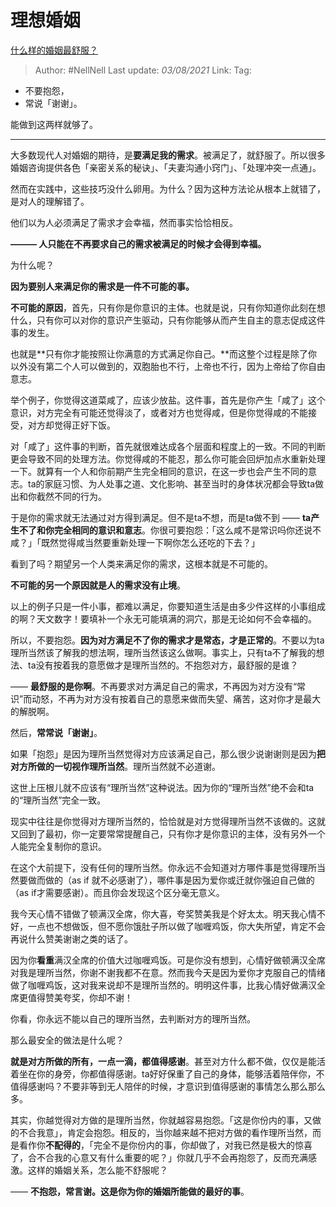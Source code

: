 # 理想婚姻
[什么样的婚姻最舒服？](https://www.zhihu.com/question/316445888/answer/716885752)

> Author: #NellNell 
> Last update: *03/08/2021* 
> Link:
> Tag:   

-   不要抱怨，
-   常说「谢谢」。

能做到这两样就够了。

---

大多数现代人对婚姻的期待，是**要满足我的需求**。被满足了，就舒服了。所以很多婚姻咨询提供各色「亲密关系的秘诀」、「夫妻沟通小窍门」、「处理冲突一点通」。

然而在实践中，这些技巧没什么卵用。为什么？因为这种方法论从根本上就错了，是对人的理解错了。

他们以为人必须满足了需求才会幸福，然而事实恰恰相反。

**——— 人只能在不再要求自己的需求被满足的时候才会得到幸福。**

为什么呢？

**因为要别人来满足你的需求是一件不可能的事。**

**不可能的原因**，首先，只有你是你意识的主体。也就是说，只有你知道你此刻在想什么，只有你可以对你的意识产生驱动，只有你能够从而产生自主的意志促成这件事的发生。

也就是**只有你才能按照让你满意的方式满足你自己。**而这整个过程是除了你以外没有第二个人可以做到的，双胞胎也不行，上帝也不行，因为上帝给了你自由意志。

举个例子，你觉得这道菜咸了，应该少放盐。这件事，首先是你产生「咸了」这个意识，对方完全有可能还觉得淡了，或者对方也觉得咸，但是你觉得咸的不能接受，对方却觉得正好下饭。

对「咸了」这件事的判断，首先就很难达成各个层面和程度上的一致。不同的判断更会导致不同的处理方法。你觉得咸的不能忍，那么你可能会回炉加点水重新处理一下。就算有一个人和你前期产生完全相同的意识，在这一步也会产生不同的意志。ta的家庭习惯、为人处事之道、文化影响、甚至当时的身体状况都会导致ta做出和你截然不同的行为。

于是你的需求就无法通过对方得到满足。但不是ta不想，而是ta做不到 —— **ta产生不了和你完全相同的意识和意志**。你很可要抱怨：「这么咸不是常识吗你还说不咸？」「既然觉得咸当然要重新处理一下啊你怎么还吃的下去？」

看到了吗？期望另一个人类来满足你的需求，这根本就是不可能的。

**不可能的另一个原因就是人的需求没有止境**。

以上的例子只是一件小事，都难以满足，你要知道生活是由多少件这样的小事组成的啊？天文数字！要填补一个永无可能填满的洞穴，那是无论如何不会幸福的。

所以，不要抱怨。**因为对方满足不了你的需求才是常态，才是正常的**。不要以为ta理所当然该了解我的想法啊，理所当然该这么做啊。事实上，只有ta不了解我的想法、ta没有按着我的意愿做才是理所当然的。不抱怨对方，最舒服的是谁？

—— **最舒服的是你啊**。不再要求对方满足自己的需求，不再因为对方没有“常识”而动怒，不再为对方没有按着自己的意愿来做而失望、痛苦，这对你才是最大的解脱啊。

  

然后，**常常说「谢谢」**。

如果「抱怨」是因为理所当然觉得对方应该满足自己，那么很少说谢谢则是因为**把对方所做的一切视作理所当然**。理所当然就不必道谢。

这世上压根儿就不应该有“理所当然”这种说法。因为你的“理所当然”绝不会和ta的“理所当然”完全一致。

现实中往往是你觉得对方理所当然的，恰恰就是对方觉得理所当然不该做的。这就又回到了最初，你一定要常常提醒自己，只有你才是你意识的主体，没有另外一个人能完全复制你的意识。

在这个大前提下，没有任何的理所当然。你永远不会知道对方哪件事是觉得理所当然要做而做的（as if 就不必感谢了），哪件事是因为爱你或迁就你强迫自己做的（as if才需要感谢）。而且你会发现这个区分毫无意义。

我今天心情不错做了顿满汉全席，你大喜，夸奖赞美我是个好太太。明天我心情不好，一点也不想做饭，但不愿你饿肚子所以做了咖喱鸡饭，你大失所望，肯定不会再说什么赞美谢谢之类的话了。

因为你**看重**满汉全席的价值大过咖喱鸡饭。可是你没有想到，心情好做顿满汉全席对我是理所当然，你谢不谢我都不在意。然而我今天是因为爱你才克服自己的情绪做了咖喱鸡饭，这对我来说却不是理所当然的。明明这件事，比我心情好做满汉全席更值得赞美夸奖，你却不谢！

你看，你永远不能以自己的理所当然，去判断对方的理所当然。

那么最安全的做法是什么呢？

**就是对方所做的所有，一点一滴，都值得感谢**。甚至对方什么都不做，仅仅是能活着坐在你的身旁，你都值得感谢。ta好好保重了自己的身体，能够活着陪伴你，不值得感谢吗？不要非等到无人陪伴的时候，才意识到值得感谢的事情怎么那么那么多。

其实，你越觉得对方做的是理所当然，你就越容易抱怨。「这是你份内的事，又做的不合我意」，肯定会抱怨。相反的，当你越来越不把对方做的看作理所当然，而是看作你**不配得的**，「完全不是你份内的事，你却做了，对我已然是极大的惊喜了，合不合我的心意又有什么重要的呢？」你就几乎不会再抱怨了，反而充满感激。这样的婚姻关系，怎么能不舒服呢？

  

—— **不抱怨，常言谢。这是你为你的婚姻所能做的最好的事**。